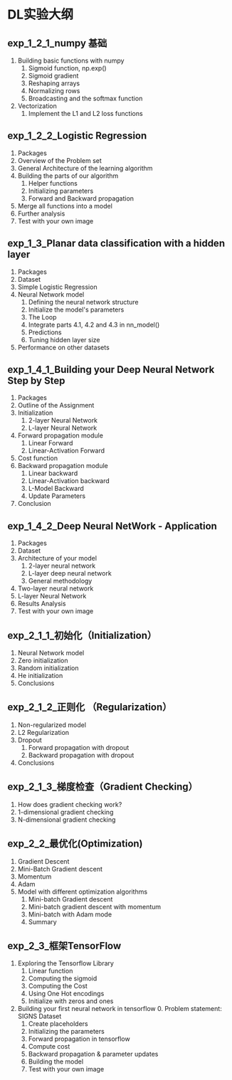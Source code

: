# DL实验大纲

## exp_1_2_1_numpy 基础
1. Building basic functions with numpy
    1. Sigmoid function, np.exp()
    2. Sigmoid gradient
    3. Reshaping arrays
    4. Normalizing rows
    5. Broadcasting and the softmax function
2. Vectorization
    1. Implement the L1 and L2 loss functions

## exp_1_2_2_Logistic Regression
1. Packages
2. Overview of the Problem set
3. General Architecture of the learning algorithm
4. Building the parts of our algorithm
    1. Helper functions
    2. Initializing parameters
    3. Forward and Backward propagation
5. Merge all functions into a model
6. Further analysis
7. Test with your own image


## exp_1_3_Planar data classification with a hidden layer
1. Packages
2. Dataset
3. Simple Logistic Regression
4. Neural Network model
    1. Defining the neural network structure
    2. Initialize the model's parameters
    3. The Loop
    4. Integrate parts 4.1, 4.2 and 4.3 in nn_model()
    5. Predictions
    6. Tuning hidden layer size 
5. Performance on other datasets

## exp_1_4_1_Building your Deep Neural Network Step by Step
1. Packages
2. Outline of the Assignment
3. Initialization
    1. 2-layer Neural Network
    2. L-layer Neural Network
4. Forward propagation module
    1. Linear Forward
    2. Linear-Activation Forward
5. Cost function
6. Backward propagation module
    1. Linear backward
    2. Linear-Activation backward
    3. L-Model Backward
    4. Update Parameters
7. Conclusion

## exp_1_4_2_Deep Neural NetWork - Application
1. Packages
2. Dataset
3. Architecture of your model
    1. 2-layer neural network
    2. L-layer deep neural network
    3. General methodology
4. Two-layer neural network
5. L-layer Neural Network
6. Results Analysis
7. Test with your own image 

## exp_2_1_1_初始化（Initialization）
1. Neural Network model
2. Zero initialization
3. Random initialization
4. He initialization
5. Conclusions

## exp_2_1_2_正则化 （Regularization）
1. Non-regularized model
2. L2 Regularization
3. Dropout
    1. Forward propagation with dropout
    2. Backward propagation with dropout
4. Conclusions

## exp_2_1_3_梯度检查（Gradient Checking）
1. How does gradient checking work?
2. 1-dimensional gradient checking
3. N-dimensional gradient checking

## exp_2_2_最优化(Optimization)
1. Gradient Descent
2. Mini-Batch Gradient descent
3. Momentum
4. Adam
5. Model with different optimization algorithms
    1. Mini-batch Gradient descent
    2. Mini-batch gradient descent with momentum
    3. Mini-batch with Adam mode
    4. Summary

##  exp_2_3_框架TensorFlow
1. Exploring the Tensorflow Library
    1. Linear function
    2. Computing the sigmoid
    3. Computing the Cost
    4. Using One Hot encodings
    5. Initialize with zeros and ones
2. Building your first neural network in tensorflow
    0. Problem statement: SIGNS Dataset
    1. Create placeholders
    2. Initializing the parameters
    3. Forward propagation in tensorflow
    4. Compute cost
    5. Backward propagation & parameter updates
    6. Building the model
    7. Test with your own image